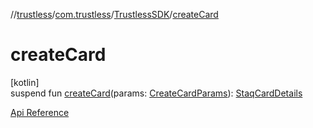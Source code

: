 //[trustless](../../../index.md)/[com.trustless](../index.md)/[TrustlessSDK](index.md)/[createCard](create-card.md)

# createCard

[kotlin]\
suspend fun [createCard](create-card.md)(params: [CreateCardParams](../../com.trustless.requests.cards.createCard/-create-card-params/index.md)): [StaqCardDetails](../../com.trustless.requests.cards/-staq-card-details/index.md)

[Api Reference](https://developer.finto.io/docs/apis/cards#/Cards/Create%20card.%20V2)
